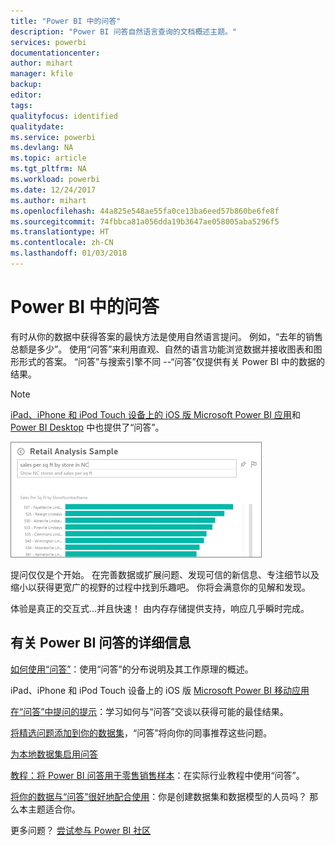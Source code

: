 ```yaml
---
title: "Power BI 中的问答"
description: "Power BI 问答自然语言查询的文档概述主题。"
services: powerbi
documentationcenter: 
author: mihart
manager: kfile
backup: 
editor: 
tags: 
qualityfocus: identified
qualitydate: 
ms.service: powerbi
ms.devlang: NA
ms.topic: article
ms.tgt_pltfrm: NA
ms.workload: powerbi
ms.date: 12/24/2017
ms.author: mihart
ms.openlocfilehash: 44a825e548ae55fa0ce13ba6eed57b860be6fe8f
ms.sourcegitcommit: 74fbbca81a056dda19b3647ae058005aba5296f5
ms.translationtype: HT
ms.contentlocale: zh-CN
ms.lasthandoff: 01/03/2018
---
```

# <a name="qa-in-power-bi"></a>Power BI 中的问答
有时从你的数据中获得答案的最快方法是使用自然语言提问。 例如，“去年的销售总额是多少”。  使用“问答”来利用直观、自然的语言功能浏览数据并接收图表和图形形式的答案。 “问答”与搜索引擎不同 --“问答”仅提供有关 Power BI 中的数据的结果。

> [!NOTE]
> [iPad、iPhone 和 iPod Touch 设备上的 iOS 版 Microsoft Power BI 应用](mobile-apps-ios-qna.md)和 [Power BI Desktop](https://powerbi.microsoft.com/blog/power-bi-desktop-december-feature-summary/#QandA) 中也提供了“问答”。
> 
> 

![](media/service-q-and-a/pbi_qa_boxsalessqft.png)

提问仅仅是个开始。  在完善数据或扩展问题、发现可信的新信息、专注细节以及缩小以获得更宽广的视野的过程中找到乐趣吧。 你将会满意你的见解和发现。

体验是真正的交互式…并且快速！ 由内存存储提供支持，响应几乎瞬时完成。

## <a name="for-more-details-about-power-bi-qa"></a>有关 Power BI 问答的详细信息
[如何使用“问答”](service-how-to-q-and-a.md)：使用“问答”的分布说明及其工作原理的概述。

iPad、iPhone 和 iPod Touch 设备上的 iOS 版 [Microsoft Power BI 移动应用](mobile-apps-ios-qna.md)

[在“问答”中提问的提示](service-q-and-a-tips.md)：学习如何与“问答”交谈以获得可能的最佳结果。

[将精选问题添加到你的数据集](service-q-and-a-create-featured-questions.md)，“问答”将向你的同事推荐这些问题。

[为本地数据集启用问答](service-q-and-a-direct-query.md)

[教程：将 Power BI 问答用于零售销售样本](power-bi-visualization-introduction-to-q-and-a.md)：在实际行业教程中使用“问答”。

[将你的数据与“问答”很好地配合使用](service-prepare-data-for-q-and-a.md)：你是创建数据集和数据模型的人员吗？  那么本主题适合你。

更多问题？ [尝试参与 Power BI 社区](http://community.powerbi.com/)

